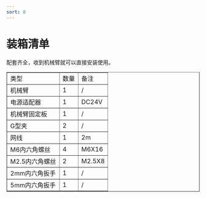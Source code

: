 ```yaml
---
sort: 8
---
```


# 装箱清单

配套齐全，收到机械臂就可以直接安装使用。

<center>
    <table border="1">
        <tr><td>类型</td><td>数量</td><td>备注</td></tr>
        <tr><td>机械臂</td><td>1</td><td>/</td></tr>
        <tr><td>电源适配器</td><td>1</td><td>DC24V</td></tr>
        <tr><td>机械臂固定板</td><td>1</td><td>/</td></tr>
        <tr><td>G型夹</td><td>2</td><td>/</td></tr>
        <tr><td>网线</td><td>1</td><td>2m</td></tr>
        <tr><td>M6内六角螺丝</td><td>4</td><td>M6X16</td></tr>
        <tr><td>M2.5内六角螺丝</td><td>2</td><td>M2.5X8</td></tr>
        <tr><td>2mm内六角扳手</td><td>1</td><td>/</td></tr>
        <tr><td>5mm内六角扳手</td><td>1</td><td>/</td></tr>
    </table>
</center>